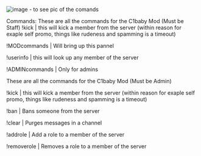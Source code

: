 ![image](https://github.com/C1baby/C1baby-discord-moderator-bot/assets/137514685/2156e4db-6d83-4d88-8494-12b7fe7278c8)   - to see pic of the comands 

Commands:
These are all the commands for the C1baby Mod (Must be Staff)
!kick <mention user> <reason> | this will kick a member from the server (within reason for exaple self promo, things like rudeness and spamming is a timeout)

!MODcommands | Will bring up this pannel

!userinfo <mention member> | this will look up any member of the server

!ADMINcommands | Only for admins


These are all the commands for the C1baby Mod (Must be Admin)

!kick <mention user> <reason> | this will kick a member from the server (within reason for exaple self promo, things like rudeness and spamming is a timeout)

!ban <mention user> <Reason> | Bans someone from the server

!clear <amount of messages to delete> | Purges messages in a channel

!addrole <mention user> <role name> | Add a role to a member of the server

!removerole <mention user> <role name> | Removes a role to a member of the server
